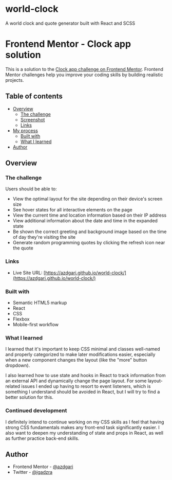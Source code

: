 # world-clock
A world clock and quote generator built with React and SCSS

# Frontend Mentor - Clock app solution

This is a solution to the [Clock app challenge on Frontend Mentor](https://www.frontendmentor.io/challenges/clock-app-LMFaxFwrM). Frontend Mentor challenges help you improve your coding skills by building realistic projects. 

## Table of contents

- [Overview](#overview)
  - [The challenge](#the-challenge)
  - [Screenshot](#screenshot)
  - [Links](#links)
- [My process](#my-process)
  - [Built with](#built-with)
  - [What I learned](#what-i-learned)
- [Author](#author)

## Overview

### The challenge

Users should be able to:

- View the optimal layout for the site depending on their device's screen size
- See hover states for all interactive elements on the page
- View the current time and location information based on their IP address
- View additional information about the date and time in the expanded state
- Be shown the correct greeting and background image based on the time of day they're visiting the site
- Generate random programming quotes by clicking the refresh icon near the quote

### Links

- Live Site URL: [https://azdgari.github.io/world-clock/](https://azdgari.github.io/world-clock/)

### Built with

- Semantic HTML5 markup
- React
- CSS
- Flexbox
- Mobile-first workflow

### What I learned

I learned that it's important to keep CSS minimal and classes well-named and properly categorized to make later modifications easier, especially when a new component changes the layout (like the "more" button dropdown).

I also learned how to use state and hooks in React to track information from an external API and dynamically change the page layout. For some layout-related issues I ended up having to resort to event listeners, which is something I understand should be avoided in React, but I will try to find a better solution for this.

### Continued development

I definitely intend to continue working on my CSS skills as I feel that having strong CSS fundamentals makes any front-end task significantly easier. I also want to deepen my understanding of state and props in React, as well as further practice back-end skills.

## Author

- Frontend Mentor - [@azdgari](https://www.frontendmentor.io/profile/Azdgari)
- Twitter - [@igadzra](https://www.twitter.com/igadzra)
